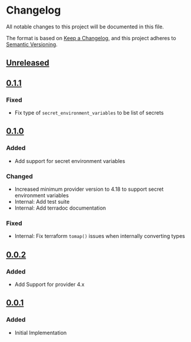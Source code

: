 # Changelog

All notable changes to this project will be documented in this file.

The format is based on [Keep a Changelog](https://keepachangelog.com/en/1.0.0/),
and this project adheres to [Semantic Versioning](https://semver.org/spec/v2.0.0.html).

## [Unreleased]

## [0.1.1]

### Fixed

- Fix type of `secret_environment_variables` to be list of secrets

## [0.1.0]

### Added

- Add support for secret environment variables

### Changed

- Increased minimum provider version to 4.18 to support secret environment variables
- Internal: Add test suite
- Internal: Add terradoc documentation

### Fixed

- Internal: Fix terraform `tomap()` issues when internally converting types

## [0.0.2]

### Added

- Add Support for provider 4.x

## [0.0.1]

### Added

- Initial Implementation

<!-- markdown-link-check-disable -->

[unreleased]: https://github.com/mineiros-io/terraform-google-cloud-function/compare/v0.1.1...HEAD
[0.1.1]: https://github.com/mineiros-io/terraform-google-cloud-function/compare/v0.1.0...v0.1.1
[0.1.0]: https://github.com/mineiros-io/terraform-google-cloud-function/compare/v0.0.2...v0.1.0
[0.0.2]: https://github.com/mineiros-io/terraform-google-cloud-function/compare/v0.0.1...v0.0.2
[0.0.1]: https://github.com/mineiros-io/terraform-google-cloud-function/releases/tag/v0.0.1

<!-- markdown-link-check-disabled -->
